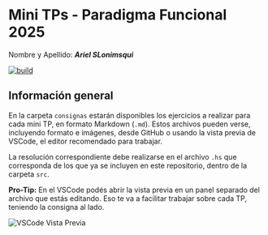# Mini TPs - Paradigma Funcional 2025

Nombre y Apellido: ***Ariel SLonimsqui***


[![build](https://github.com/pdep-mit/mini-tps-funcional-2025-AriSlon/actions/workflows/build.yml/badge.svg)](https://github.com/pdep-mit/mini-tps-funcional-2025-AriSlon/actions/workflows/build.yml)


## Información general

En la carpeta `consignas` estarán disponibles los ejercicios a realizar para cada mini TP, en formato Markdown (`.md`). Estos archivos pueden verse, incluyendo formato e imágenes, desde GitHub o usando la vista previa de VSCode, el editor recomendado para trabajar.

La resolución correspondiente debe realizarse en el archivo `.hs` que corresponda de los que ya se incluyen en este repositorio, dentro de la carpeta `src`.

**Pro-Tip:** En el VSCode podés abrir la vista previa en un panel separado del archivo que estás editando. Eso te va a facilitar trabajar sobre cada TP, teniendo la consigna al lado.

![VSCode Vista Previa](consignas/imagenes/vscode-preview-md.gif)
